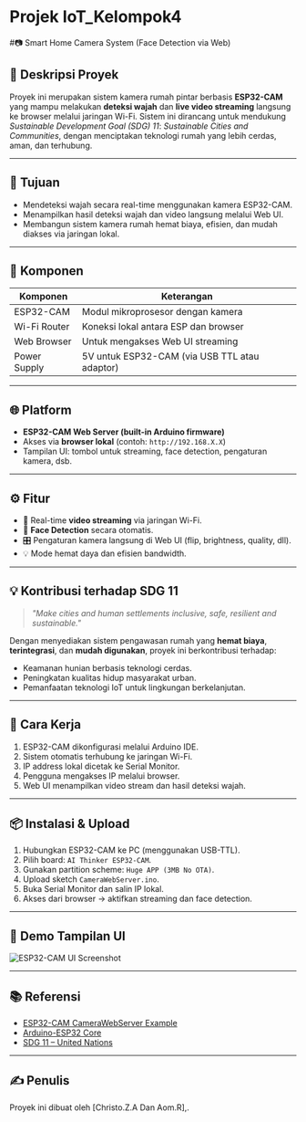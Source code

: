 

# Projek IoT_Kelompok4
#📷 Smart Home Camera System (Face Detection via Web)

## 🧠 Deskripsi Proyek

Proyek ini merupakan sistem kamera rumah pintar berbasis **ESP32-CAM** yang mampu melakukan **deteksi wajah** dan **live video streaming** langsung ke browser melalui jaringan Wi-Fi. Sistem ini dirancang untuk mendukung *Sustainable Development Goal (SDG) 11*: *Sustainable Cities and Communities*, dengan menciptakan teknologi rumah yang lebih cerdas, aman, dan terhubung.

---

## 🎯 Tujuan

- Mendeteksi wajah secara real-time menggunakan kamera ESP32-CAM.
- Menampilkan hasil deteksi wajah dan video langsung melalui Web UI.
- Membangun sistem kamera rumah hemat biaya, efisien, dan mudah diakses via jaringan lokal.

---

## 🔧 Komponen

| Komponen      | Keterangan                        |
|---------------|-----------------------------------|
| ESP32-CAM     | Modul mikroprosesor dengan kamera |
| Wi-Fi Router  | Koneksi lokal antara ESP dan browser |
| Web Browser   | Untuk mengakses Web UI streaming  |
| Power Supply  | 5V untuk ESP32-CAM (via USB TTL atau adaptor) |

---

## 🌐 Platform

- **ESP32-CAM Web Server (built-in Arduino firmware)**
- Akses via **browser lokal** (contoh: `http://192.168.X.X`)
- Tampilan UI: tombol untuk streaming, face detection, pengaturan kamera, dsb.

---

## ⚙️ Fitur

- 🔁 Real-time **video streaming** via jaringan Wi-Fi.
- 👤 **Face Detection** secara otomatis.
- 🎛️ Pengaturan kamera langsung di Web UI (flip, brightness, quality, dll).
- 💡 Mode hemat daya dan efisien bandwidth.

---

## 💡 Kontribusi terhadap SDG 11

> *"Make cities and human settlements inclusive, safe, resilient and sustainable."*

Dengan menyediakan sistem pengawasan rumah yang **hemat biaya**, **terintegrasi**, dan **mudah digunakan**, proyek ini berkontribusi terhadap:
- Keamanan hunian berbasis teknologi cerdas.
- Peningkatan kualitas hidup masyarakat urban.
- Pemanfaatan teknologi IoT untuk lingkungan berkelanjutan.

---

## 🚀 Cara Kerja

1. ESP32-CAM dikonfigurasi melalui Arduino IDE.
2. Sistem otomatis terhubung ke jaringan Wi-Fi.
3. IP address lokal dicetak ke Serial Monitor.
4. Pengguna mengakses IP melalui browser.
5. Web UI menampilkan video stream dan hasil deteksi wajah.

---

## 📦 Instalasi & Upload

1. Hubungkan ESP32-CAM ke PC (menggunakan USB-TTL).
2. Pilih board: `AI Thinker ESP32-CAM`.
3. Gunakan partition scheme: `Huge APP (3MB No OTA)`.
4. Upload sketch `CameraWebServer.ino`.
5. Buka Serial Monitor dan salin IP lokal.
6. Akses dari browser → aktifkan streaming dan face detection.

---

## 📸 Demo Tampilan UI

![ESP32-CAM UI Screenshot](https://raw.githubusercontent.com/espressif/esp32-camera/master/examples/CameraWebServer/server_files/capture.jpg)

---

## 📚 Referensi

- [ESP32-CAM CameraWebServer Example](https://github.com/espressif/esp32-camera/tree/master/examples/CameraWebServer)
- [Arduino-ESP32 Core](https://github.com/espressif/arduino-esp32)
- [SDG 11 – United Nations](https://sdgs.un.org/goals/goal11)

---

## ✍️ Penulis

Proyek ini dibuat oleh [Christo.Z.A Dan Aom.R],.

